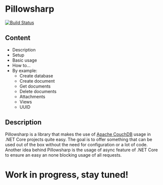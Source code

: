 # Pillowsharp

[![Build Status](https://travis-ci.org/Dev-Owl/pillowsharp.svg?branch=master)](https://travis-ci.org/Dev-Owl/pillowsharp)

## Content
* Description
* Setup
* Basic usage
* How to...
* By example:
  * Create database
  * Create document
  * Get documents
  * Delete documents
  * Attachments
  * Views
  * UUID

## Description
Pillowsharp is a library that makes the use of [Apache CouchDB](https://github.com/apache/couchdb) usage in .NET Core projects quite easy. The goal is to offer something that can be used out of the box without the need for configuration or a lot of code. Another idea behind Pillowsharp is the usage of async feature of .NET Core to ensure an easy an none blocking usage of all requests.

# Work in progress, stay tuned!
